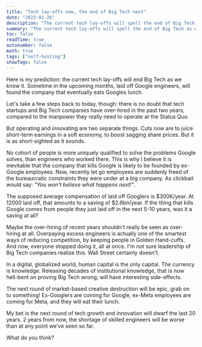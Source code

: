```yaml
---
title: "Tech lay-offs now, the end of Big Tech next"
date: "2023-01-26"
description: "The current tech lay-offs will spell the end of Big Tech as we know it. Here is why!"
summary: "The current tech lay-offs will spell the end of Big Tech as we know it. Here is why!"
toc: false 
readTime: true
autonumber: false 
math: true
tags: ["self-hosting"]
showTags: false
---
```

Here is my prediction: the current tech lay-offs will end Big Tech as we know it.
Sometime in the upcoming months, laid off Google engineers, will found the company that eventually eats Googles lunch.

Let's take a few steps back to today, though: there is no doubt that tech startups and Big Tech companies have over-hired in the past two years, compared to the manpower they really need to operate at the Status Quo. 

But operating and innovating are two separate things. Cuts now are to juice short-term earnings in a soft economy, to boost sagging share prices. But it is as short-sighted as it sounds.

No cohort of people is more uniquely qualified to solve the problems Google solves, than engineers who worked there. This is why I believe it is inevitable that the company that kills Google is likely to be founded by ex-Google employees. Now, recently let go employees are suddenly freed of the bureaucratic constraints they were under at a big company. As clickbait would say: _"You won't believe what happens next!"_.

The supposed average compensation of laid off Googlers is $300K/year. At 12000 laid off, that amounts to a saving of $2.6bn/year. If the thing that kills Google comes from people they just laid off in the next 5-10 years, was it a saving at all?

Maybe the over-hiring of recent years shouldn't really be seen as over-hiring at all. Overpaying excess engineers is actually one of the smartest ways of reducing competition, by keeping people in Golden Hand-cuffs.
And now, everyone stopped doing it, all at once.
I'm not sure leadership of Big Tech companies realize this. Wall Street certainly doesn't.

In a digital, globalized world, human capital is the only capital. The currency is knowledge. Releasing decades of institutional knowledge, that is now hell-bent on proving Big Tech wrong, will have interesting side-effects.

The next round of market-based creative destruction will be epic, grab on to something! Ex-Googlers are coming for Google, ex-Meta employees are coming for Meta, and they will eat their lunch.

My bet is the next round of tech growth and innovation will dwarf the last 20 years. 2 years from now, the shortage of skilled engineers will be worse than at any point we've seen so far. 

What do you think?
